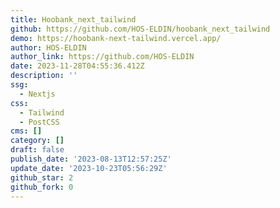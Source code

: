 ```yaml
---
title: Hoobank_next_tailwind
github: https://github.com/HOS-ELDIN/hoobank_next_tailwind
demo: https://hoobank-next-tailwind.vercel.app/
author: HOS-ELDIN
author_link: https://github.com/HOS-ELDIN
date: 2023-11-28T04:55:36.412Z
description: ''
ssg:
  - Nextjs
css:
  - Tailwind
  - PostCSS
cms: []
category: []
draft: false
publish_date: '2023-08-13T12:57:25Z'
update_date: '2023-10-23T05:56:29Z'
github_star: 2
github_fork: 0
---
```

